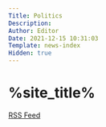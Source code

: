 ```yaml
---
Title: Politics
Description: 
Author: Editor
Date: 2021-12-15 10:31:03
Template: news-index
Hidden: true
---
```

# %site_title%
[RSS Feed](rss.xml)